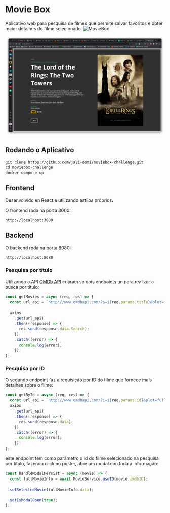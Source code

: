 # Movie Box

Aplicativo web para pesquisa de filmes que permite salvar favoritos e obter maior detalhes do filme selecionado.
![MovieBox](frontend/public/MovieBox.png)

![Modal](frontend/public/Modal.png)

## Rodando o Aplicativo

```
git clone https://github.com/javi-domi/moviebox-challenge.git
cd moviebox-challenge
docker-compose up
```

## Frontend

Desenvolvido en React e utilizando estilos próprios.

O frontend roda na porta 3000:

```
http://localhost:3000
```

## Backend

O backend roda na porta 8080:

```
http://localhost:8080
```

### Pesquisa por título

Utilizando a API [OMDb API](http://www.omdbapi.com/) criaram se dois endpoints un para realizar a busca por título:

```js
const getMovies = async (req, res) => {
  const url_api = `http://www.omdbapi.com/?s=${req.params.title}&plot=full&apikey=${process.env.API_KEY}`;

  axios
    .get(url_api)
    .then((response) => {
      res.send(response.data.Search);
    })
    .catch((error) => {
      console.log(error);
    });
};
```

### Pesquisa por ID

O segundo endpoint faz a requisição por ID do filme que fornece mais detalhes sobre o filme:

```js
const getById = async (req, res) => {
  const url_api = `http://www.omdbapi.com/?i=${req.params.id}&plot=full&apikey=${process.env.API_KEY}`;
  axios
    .get(url_api)
    .then((response) => {
      res.send(response.data);
    })
    .catch((error) => {
      console.log(error);
    });
};
```

este endpoint tem como parâmetro o id do filme selecionado na pesquisa por título, fazendo click no poster, abre um modal con toda a informação:

```js
const handleModalPersist = async (movie) => {
  const fullMovieInfo = await MovieService.useID(movie.imdbID);

  setSelectedMovie(fullMovieInfo.data);

  setIsModalOpen(true);
};
```
